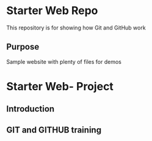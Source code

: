 # Starter Web Repo

This repository is for showing how Git and GitHub work

## Purpose

Sample website with plenty of files for demos

# Starter Web- Project

## Introduction

## GIT and GITHUB training
